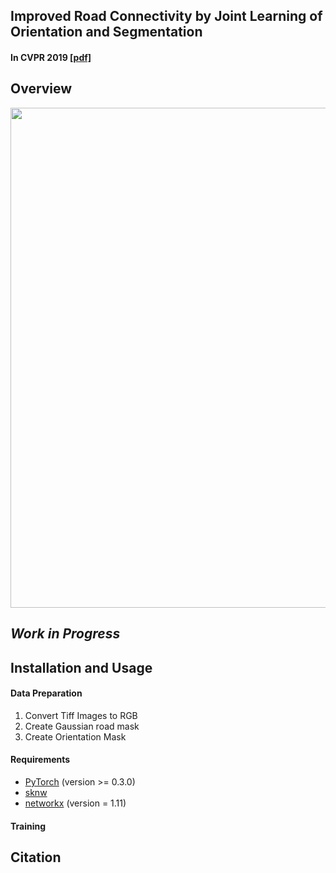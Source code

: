 ## Improved Road Connectivity by Joint Learning of Orientation and Segmentation ##
#### In CVPR 2019 [[pdf]](https://anilbatra2185.github.io/papers/RoadConnectivityCVPR2019.pdf)

## Overview
<img src='https://github.com/anilbatra2185/road_connectivity/blob/master/assests/images/overview.png' width="800">

## *Work in Progress*
## Installation and Usage
#### Data Preparation
1. Convert Tiff Images to RGB
2. Create Gaussian road mask
3. Create Orientation Mask

#### Requirements
* [PyTorch](https://pytorch.org/) (version >= 0.3.0)
* [sknw](https://github.com/yxdragon/sknw)
* [networkx](https://networkx.github.io/) (version = 1.11)

#### Training

## Citation
